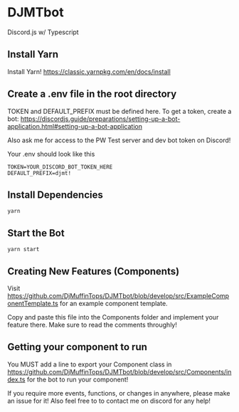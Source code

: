 # DJMTbot
Discord.js w/ Typescript

## Install Yarn
Install Yarn!
https://classic.yarnpkg.com/en/docs/install

## Create a .env file in the root directory
TOKEN and DEFAULT_PREFIX must be defined here.
To get a token, create a bot: https://discordjs.guide/preparations/setting-up-a-bot-application.html#setting-up-a-bot-application

Also ask me for access to the PW Test server and dev bot token on Discord!

Your .env should look like this
```
TOKEN=YOUR_DISCORD_BOT_TOKEN_HERE
DEFAULT_PREFIX=djmt!
```

## Install Dependencies
```
yarn 
```
## Start the Bot
```
yarn start
```

## Creating New Features (Components)
Visit https://github.com/DjMuffinTops/DJMTbot/blob/develop/src/ExampleComponentTemplate.ts for an example component template. 

Copy and paste this file into the Components folder and implement your feature there. Make sure to read the comments throughly!

## Getting your component to run

You MUST add a line to export your Component class in https://github.com/DjMuffinTops/DJMTbot/blob/develop/src/Components/index.ts for the bot to run your component!

If you require more events, functions, or changes in anywhere, please make an issue for it! Also feel free to to contact me on discord for any help!

